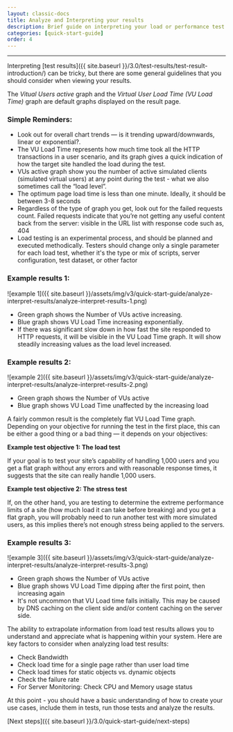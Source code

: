 ```yaml
---
layout: classic-docs
title: Analyze and Interpreting your results
description: Brief guide on interpreting your load or performance test results in Load Impact.
categories: [quick-start-guide]
order: 4
---
```


***

Interpreting [test results]({{ site.baseurl }}/3.0/test-results/test-result-introduction/) can be tricky, but there are some general guidelines that you should consider when viewing your results.

The *Vitual Users active* graph and the *Virtual User Load Time (VU Load Time)* graph are default graphs displayed on the result page.
### Simple Reminders:

- Look out for overall chart trends — is it trending upward/downwards, linear or exponential?.
- The VU Load Time represents how much time took all the HTTP transactions in a user scenario, and its graph gives a quick indication of how the target site handled the load during the test.
- VUs active graph show you the number of active simulated clients (simulated virtual users) at any point during the test - what we also sometimes call the “load level”.
- The optimum page load time is less than one minute. Ideally, it should be between 3-8 seconds
- Regardless of the type of graph you get, look out for the failed requests count. Failed requests indicate that you’re not getting any useful content back from the server: visible in the URL list with response code such as, 404
- Load testing is an experimental process, and should be planned and executed methodically. Testers should change only a single parameter for each load test, whether it's the type or mix of scripts, server configuration, test dataset, or other factor

### Example results 1:

![example 1]({{ site.baseurl }}/assets/img/v3/quick-start-guide/analyze-interpret-results/analyze-interpret-results-1.png)


- Green graph shows the Number of VUs active increasing.
- Blue graph shows VU Load Time increasing exponentially.
- If there was significant slow down in how fast the site responded to HTTP requests, it will be visible in the VU Load Time graph. It will show steadily increasing values as the load level increased.

### Example results 2:
![example 2]({{ site.baseurl }}/assets/img/v3/quick-start-guide/analyze-interpret-results/analyze-interpret-results-2.png)


- Green graph shows the Number of VUs active
- Blue graph shows VU Load Time unaffected by the increasing load


A fairly common result is the completely flat VU Load Time graph. Depending on your objective for running the test in the first place, this can be either a good thing or a bad thing — it depends on your objectives:


**Example test objective 1: The load test**

If your goal is to test your site’s capability of handling 1,000 users and you get a flat graph without any errors and with reasonable response times, it suggests that the site can really handle 1,000 users.

**Example test objective 2: The stress test**

If, on the other hand, you are testing to determine the extreme performance limits of a site (how much load it can take before breaking) and you get a flat graph, you will probably need to run another test with more simulated users, as this implies there’s not enough stress being applied to the servers.


### Example results 3:
![example 3]({{ site.baseurl }}/assets/img/v3/quick-start-guide/analyze-interpret-results/analyze-interpret-results-3.png)


- Green graph shows the Number of VUs active
- Blue graph shows VU Load Time dipping after the first point, then increasing again
- It's not uncommon that VU Load time falls initially. This may be caused by DNS caching on the client side and/or content caching on the server side.

The ability to extrapolate information from load test results allows you to understand and appreciate what is happening within your system. Here are key factors to consider when analyzing load test results:
- Check Bandwidth
- Check load time for a single page rather than user load time
- Check load times for static objects vs. dynamic objects
- Check the failure rate
- For Server Monitoring: Check CPU and Memory usage status

At this point - you should have a basic understanding of how to create your use cases, include them in tests, run those tests and analyze the results.

[Next steps]({{ site.baseurl }}/3.0/quick-start-guide/next-steps)
